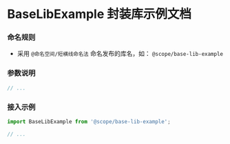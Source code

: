 # BaseLibExample 封装库示例文档


### 命名规则

- 采用 `@命名空间/短横线命名法` 命名发布的库名，如： `@scope/base-lib-example`


### 参数说明

```js
// ...
```


### 接入示例

```ts
import BaseLibExample from '@scope/base-lib-example';

// ...
```

